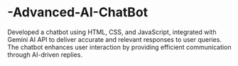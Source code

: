 # -Advanced-AI-ChatBot
Developed a chatbot using HTML, CSS, and JavaScript, integrated with Gemini AI API to deliver accurate and relevant responses to user queries. The chatbot enhances user interaction by providing efficient communication through AI-driven replies.
